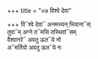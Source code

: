 +++
title = "०७ विश्वे देवा"

+++
वि᳓श्वे देवा᳓ अनमस्यन् भियाना᳓स्  
तुवा᳓म् अग्ने त᳓मसि तस्थिवां᳓सम्  
वैश्वानरे᳓ अवतु ऊत᳓ये नो  
अ᳓मर्तियो अवतु ऊत᳓ये नः